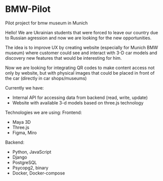 # BMW-Pilot
Pilot project for bmw museum in Munich

Hello! We are Ukrainian students that were forced to leave our country due to Russian agression and now we are looking for the new opportunities.

The idea is to improve UX by creating website (especially for Munich BMW museum) where customer could see and interact with 3-D car models and discovery new features that would be interesting for him.

Now we are looking for integrating QR codes to make content access not only by website, but with physical images that could be placed in front of the car (directly in car shops/museums)

Currently we have:
- Internal API for accessing data from backend (read, write, update)
- Website with available 3-d models based on three.js technology

Technologies we are using:
Frontend:
- Maya 3D
- Three.js
- Figma, Miro

Backend: 
- Python, JavaScript
- Django
- PostgreSQL
- Psycopg2, binary
- Docker, Docker-compose


